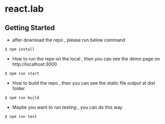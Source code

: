 # react.lab

## Getting Started

- after download the repo , please run below command

```
$ npm install
```

- How to run the repo on the local , then you can see the demo page on http://localhost:3000

```
$ npm run start
```

- How to build the repo , then you can see the static file output at dist folder

```
$ npm run build
```

- Maybe you want to run testing , you can do this way 

```
$ npm run test
```

